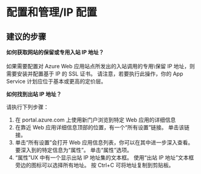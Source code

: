 <properties
    pageTitle="configuration and management/ip configuration"
    description="配置和管理/IP 配置"
    service="microsoft.web"
    resource="sites"
    authors="aashu"
    displayOrder=""
    selfHelpType="generic"
    supportTopicIds="32542210"
    resourceTags=""
    productPesIds="14748, 16170"
    cloudEnvironments="public"
/>


# 配置和管理/IP 配置

## **建议的步骤**
<b>如何获取网站的保留或专用入站 IP 地址？</b> <br><br>
如果需要配置对 Azure Web 应用站点所发出的入站调用的专用\保留 IP 地址，则需要安装并配置基于 IP 的 SSL 证书。  请注意，若要执行此操作，你的 App Service 计划应位于基本或更高的定价层。 <br>

<b>如何找到出站 IP 地址？ </b><br>

请执行下列步骤：

1. 在 portal.azure.com 上使用新门户浏览到特定 Web 应用的详细信息
2. 在靠近 Web 应用详细信息顶部的位置，有一个“所有设置”链接。 单击该链接。
3. 单击“所有设置”会打开 Web 应用信息列表，你可以在其中进一步深入查看。 要深入到的特定信息为“属性”。 单击“属性”选项。
4. “属性”UX 中有一个显示出站 IP 地址集的文本框。 使用“出站 IP 地址”文本框旁边的图标可以选择所有地址。 按 Ctrl+C 可将地址复制到剪贴板。



<!--HONumber=Oct16_HO3-->


